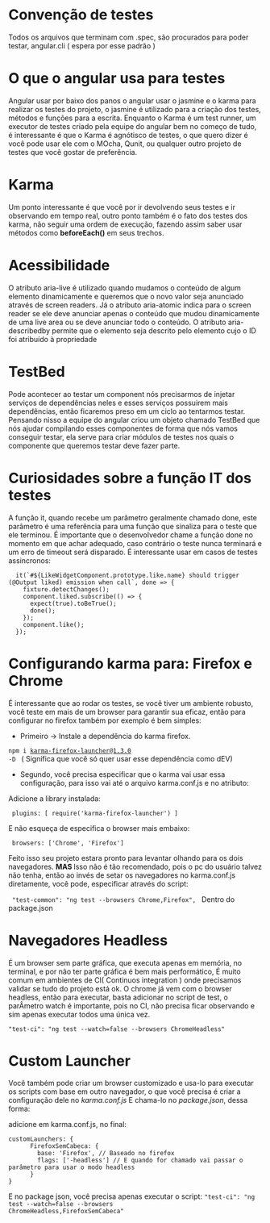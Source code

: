 # Convenção de testes

Todos os arquivos que terminam com .spec, são procurados para poder testar, angular.cli ( espera por esse padrão )

# O que o angular usa para testes

Angular usar por baixo dos panos o angular usar o jasmine e o karma para realizar os testes do projeto, o jasmine é utilizado para a criação dos testes, métodos e funções para a escrita.
Enquanto o Karma é um test runner, um executor de testes criado pela equipe do angular bem no começo de tudo, é interessante é que o Karma é agnótisco de testes, o que quero dizer
é você pode usar ele com o MOcha, Qunit, ou qualquer outro projeto de testes que você gostar de preferência.

# Karma

Um ponto interessante é que você por ir devolvendo seus testes e ir observando em tempo real, outro ponto também é o fato dos testes dos karma,
não seguir uma ordem de execução, fazendo assim saber usar métodos como <b>beforeEach()</b> em seus trechos.

# Acessibilidade

O atributo aria-live é utilizado quando mudamos o conteúdo de algum elemento dinamicamente e queremos que o novo valor seja anunciado através de screen readers.
Já o atributo aria-atomic indica para o screen reader se ele deve anunciar apenas o conteúdo que mudou dinamicamente de uma live area ou se deve anunciar todo o conteúdo.
O atributo aria-describedby permite que o elemento seja descrito pelo elemento cujo o ID foi atribuído à propriedade

# TestBed

Pode acontecer ao testar um component nós precisarmos de injetar serviços de dependências neles e esses serviços possuirem mais dependências, então ficaremos preso em um ciclo ao tentarmos testar.
Pensando nisso a equipe do angular criou um objeto chamado TestBed que nós ajudar compilando esses componentes de forma que nós vamos conseguir testar, ela serve para criar módulos de testes nos quais
o componente que queremos testar deve fazer parte.

# Curiosidades sobre a função IT dos testes

A função it, quando recebe um parâmetro geralmente chamado done, este parâmetro é uma referência para uma função que sinaliza para o teste que ele terminou.
É importante que o desenvolvedor chame a função done no momento em que achar adequado, caso contrário o teste nunca terminará e um erro de timeout será disparado.
É interessante usar em casos de testes assincronos:

```
  it(`#${LikeWidgetComponent.prototype.like.name} should trigger (@Output liked) emission when call`, done => {
    fixture.detectChanges();
    component.liked.subscribe(() => {
      expect(true).toBeTrue();
      done();
    });
    component.like();
  });
```

# Configurando karma para: Firefox e Chrome

É interessante que ao rodar os testes, se você tiver um ambiente robusto, você teste em mais de um browser para garantir sua eficaz, então para configurar no firefox também por exemplo é bem simples:

- Primeiro -> Instale a dependência do karma firefox.

<code>npm i karma-firefox-launcher@1.3.0 -D </code> ( Significa que você só quer usar esse dependência como dEV)

- Segundo, você precisa especificar que o karma vai usar essa configuração, para isso vai até o arquivo karma.conf.js e no atributo:

Adicione a library instalada:

<code> plugins: [ require('karma-firefox-launcher') ] </code>

E não esqueça de especifica o browser mais embaixo:

<code> browsers: ['Chrome', 'Firefox'] </code>

Feito isso seu projeto estara pronto para levantar olhando para os dois navegadores.
<b> MAS </b> Isso não é tão recomendado, pois o pc do usuário talvez não tenha, então ao invés de setar os navegadores no karma.conf.js diretamente, você pode, especificar através do script:

<code> "test-common": "ng test --browsers Chrome,Firefox", </code>
Dentro do package.json

# Navegadores Headless

É um browser sem parte gráfica, que executa apenas em memória, no terminal, e por não ter parte gráfica é bem mais performático,
É muito comum em ambientes de CI( Continuos integration ) onde precisamos validar se tudo do projeto está ok.
O chrome já vem com o browser headless, então para executar, basta adicionar no script de test, o parÂmetro watch é importante, pois no CI, não precisa ficar observando
e sim apenas executar todos uma única vez.

<code>"test-ci": "ng test --watch=false --browsers ChromeHeadless" </code>

# Custom Launcher

Você também pode criar um browser customizado e usa-lo para executar os scripts com base em outro navegador, o que você precisa é criar a configuração dele no <i>karma.conf.js</i>
E chama-lo no <i>package.json</i>, dessa forma:

adicione em karma.conf.js, no final:

```
customLaunchers: {
      FirefoxSemCabeca: {
        base: 'Firefox', // Baseado no firefox
        flags: ['-headless'] // E quando for chamado vai passar o parâmetro para usar o modo headless
      }
}
```

E no package json, você precisa apenas executar o script:
<code>"test-ci": "ng test --watch=false --browsers ChromeHeadless,FirefoxSemCabeca" </code>
